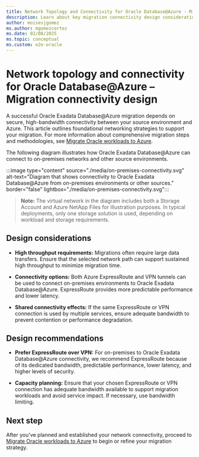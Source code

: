 ```yaml
---
title: Network Topology and Connectivity for Oracle Database@Azure - Migration Connectivity Design
description: Learn about key migration connectivity design considerations and detailed recommendations for Oracle Database@Azure, including best practices.
author: moisesjgomez
ms.author: mgomezcortez
ms.date: 02/08/2025
ms.topic: conceptual
ms.custom: e2e-oracle
---
```


# Network topology and connectivity for Oracle Database@Azure – Migration connectivity design

A successful Oracle Exadata Database@Azure migration depends on secure, high-bandwidth connectivity between your source environment and Azure. This article outlines foundational networking strategies to support your migration. For more information about comprehensive migration steps and methodologies, see [Migrate Oracle workloads to Azure](./oracle-migration-planning.md).

The following diagram illustrates how Oracle Exadata Database@Azure can connect to on-premises networks and other source environments.

:::image type="content" source="./media/on-premises-connectivity.svg" alt-text="Diagram that shows connectivity to Oracle Exadata Database@Azure from on-premises environments or other sources." border="false" lightbox="./media/on-premises-connectivity.svg":::

> **Note:** The virtual network in the diagram includes both a Storage Account and Azure NetApp Files for illustration purposes. In typical deployments, only one storage solution is used, depending on workload and storage requirements.

## Design considerations

- **High throughput requirements:** Migrations often require large data transfers. Ensure that the selected network path can support sustained high throughput to minimize migration time.

- **Connectivity options:** Both Azure ExpressRoute and VPN tunnels can be used to connect on-premises environments to Oracle Exadata Database@Azure. ExpressRoute provides more predictable performance and lower latency.

- **Shared connectivity effects:** If the same ExpressRoute or VPN connection is used by multiple services, ensure adequate bandwidth to prevent contention or performance degradation.

## Design recommendations

- **Prefer ExpressRoute over VPN:** For on-premises to Oracle Exadata Database@Azure connectivity, we recommend ExpressRoute because of its dedicated bandwidth, predictable performance, lower latency, and higher levels of security.

- **Capacity planning:** Ensure that your chosen ExpressRoute or VPN connection has adequate bandwidth available to support migration workloads and avoid service impact. If necessary, use bandwidth limiting.

## Next step

After you've planned and established your network connectivity, proceed to [Migrate Oracle workloads to Azure](./oracle-migration-planning.md) to begin or refine your migration strategy.
